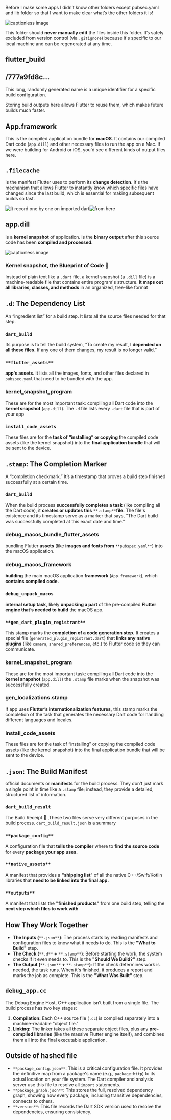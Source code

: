 Before I make some apps I didn’t know other folders except pubsec.yaml and lib folder so that I want to make clear what’s the other folders it is!

![captionless image](https://miro.medium.com/v2/resize:fit:1400/format:webp/1*BKw5lkh18OV9fM4vy33FcA.png)

This folder should **never manually edit** the files inside this folder. It’s safely excluded from version control (via `.gitignore`) because it's specific to our local machine and can be regenerated at any time.

flutter_build
--------------

/777a9fd8c…
-----------

This long, randomly generated name is a unique identifier for a specific build configuration.

Storing build outputs here allows Flutter to reuse them, which makes future builds much faster.

App.framework
-------------

This is the compiled application bundle for **macOS**. It contains our compiled Dart code (`app.dill`) and other necessary files to run the app on a Mac. If we were building for Android or iOS, you'd see different kinds of output files here.

`.filecache`
------------

is the manifest Flutter uses to perform its **change detection**. It's the mechanism that allows Flutter to instantly know which specific files have changed since the last build, which is essential for making subsequent builds so fast.

![It record one by one on imported dart](https://miro.medium.com/v2/resize:fit:1400/format:webp/1*m19xtWVkiRIsReq3jzx41A.png)![from here](https://miro.medium.com/v2/resize:fit:1400/format:webp/1*ECHh7aAI4OOOqK7siS2amQ.png)

app.dill
--------

is a **kernel snapshot** of application. is the **binary output** after this source code has been **compiled and processed.**

![captionless image](https://miro.medium.com/v2/resize:fit:1400/format:webp/1*wruHy5lzFm-KWP2BxSaLDQ.png)

### Kernel snapshot, the Blueprint of Code 📝

Instead of plain text like a `.dart` file, a kernel snapshot (a `.dill` file) is a machine-readable file that contains entire program's structure. **It maps out all libraries, classes, and methods** in an organized, tree-like format

`.d`: The Dependency List
-------------------------

An “ingredient list” for a build step. It lists all the source files needed for that step.

### `dart_build`

Its purpose is to tell the build system, “To create my result, I **depended on all these files.** If any one of them changes, my result is no longer valid.”

### `**flutter_assets**`

**app's assets**. It lists all the images, fonts, and other files declared in `pubspec.yaml` that need to be bundled with the app.

### kernel_snapshot_program

These are for the most important task: compiling all Dart code into the **kernel snapshot** (`app.dill`). The `.d` file lists every `.dart` file that is part of your app

### `install_code_assets`

These files are for the **task of “installing” or copying** the compiled code assets (like the kernel snapshot) into the **final application bundle** that will be sent to the device.

`.stamp`: The Completion Marker
-------------------------------

A “completion checkmark.” It’s a timestamp that proves a build step finished successfully at a certain time.

### `dart_build`

When the build process **successfully completes a task** (like compiling all the Dart code), it **creates or updates this** `**.stamp**`**file.** The file's existence and its timestamp serve as a marker that says, "The Dart build was successfully completed at this exact date and time."

### debug_macos_bundle_flutter_assets

bundling Flutter **assets** (like **images and fonts from** `**pubspec.yaml**`) into the macOS application.

### debug_macos_framework

**building** the main macOS application **framework** (`App.framework`), which **contains compiled code.**

### `debug_unpack_macos`

**internal setup task,** likely **unpacking a part** of the pre-compiled **Flutter engine that’s needed to build** the macOS app.

### `**gen_dart_plugin_registrant**`

This stamp marks the **completion of a code generation step.** It creates a special file (`generated_plugin_registrant.dart`) that **links any native plugins** (like `camera`, `shared_preferences`, etc.) to Flutter code so they can communicate.

### kernel_snapshot_program

These are for the most important task: compiling all Dart code into the **kernel snapshot** (`app.dill`) the `.stamp` file marks when the snapshot was successfully created.

### gen_localizations.stamp

If app uses **Flutter’s internationalization features,** this stamp marks the completion of the task that generates the necessary Dart code for handling different languages and locales.

### install_code_assets

These files are for the task of “installing” or copying the compiled code assets (like the kernel snapshot) into the final application bundle that will be sent to the device.

`.json`: The Build Manifest
---------------------------

official documents or **manifests** for the build process. They don’t just mark a single point in time like a `.stamp` file; instead, they provide a detailed, structured list of information.

### `dart_build_result`

The Build Receipt 🧾 ,These two files serve very different purposes in the build process. `dart_build_result.json` is a summary

### `**package_config**`

A configuration file that **tells the compiler** where to **find the source code** for every **package your app uses.**

### `**native_assets**`

A manifest that provides a **"shipping list**" of all the native C++/Swift/Kotlin libraries that **need to be linked into the final app.**

### `**outputs**`

A manifest that lists the **"finished products"** from one build step, telling the **next step which files to work with**

How They Work Together
----------------------

*   **The Inputs (**`**.json**`**)**: The process starts by reading manifests and configuration files to know what it needs to do. This is the **"What to Build"** step.
*   **The Check (**`**.d**` **+** `**.stamp**`**)**: Before starting the work, the system checks if it even needs to. This is the **"Should We Build?"** step.
*   **The Output (**`**.json**` **+** `**.stamp**`**)**: If the check determines work is needed, the task runs. When it's finished, it produces a report and marks the job as complete. This is the **"What Was Built"** step.

`debug_app.cc`
--------------

The Debug Engine Host, C++ application isn’t built from a single file. The build process has two key stages:

1.  **Compilation:** Each C++ source file (`.cc`) is compiled separately into a machine-readable "object file."
2.  **Linking:** The linker takes all these separate object files, plus any **pre-compiled libraries** (like the massive Flutter engine itself), and combines them all into the final executable application.

Outside of hashed file
----------------------

*   `**package_config.json**`: This is a critical configuration file. It provides the definitive map from a package's name (e.g., `package:http`) to its actual location on your file system. The Dart compiler and analysis server use this file to resolve all `import` statements.
*   `**package_graph.json**`: This stores the full, resolved dependency graph, showing how every package, including transitive dependencies, connects to others.
*   `**version**`: This file records the Dart SDK version used to resolve the dependencies, ensuring consistency.